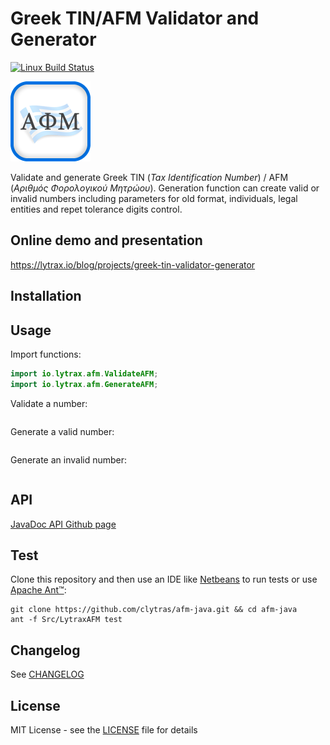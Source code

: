 # Greek TIN/AFM Validator and Generator

[![Linux Build Status](https://img.shields.io/travis/clytras/afm-java.svg?style=flat)](https://travis-ci.org/clytras/afm-java.svg?branch=master)

![Logo](https://github.com/clytras/afm-java/raw/master/resources/LytraxAFM_logo.png)

Validate and generate Greek TIN (*Tax Identification Number*) / AFM (*Αριθμός Φορολογικού Μητρώου*). Generation function can create valid or invalid numbers including parameters for old format, individuals, legal entities and repet tolerance digits control.

## Online demo and presentation

https://lytrax.io/blog/projects/greek-tin-validator-generator

## Installation


## Usage

Import functions:

```java
import io.lytrax.afm.ValidateAFM;
import io.lytrax.afm.GenerateAFM;
```

Validate a number:

```java
```

Generate a valid number:

```java
```

Generate an invalid number:

```java
```

## API

[JavaDoc API Github page](https://clytras.github.io/afm-java/)

## Test

Clone this repository and then use an IDE like [Netbeans](https://netbeans.org/) to run tests or use [Apache Ant™](https://ant.apache.org/):

```
git clone https://github.com/clytras/afm-java.git && cd afm-java
ant -f Src/LytraxAFM test
```

## Changelog

See [CHANGELOG](https://github.com/clytras/afm-java/blob/master/CHANGELOG.md)


## License

MIT License - see the [LICENSE](https://github.com/clytras/afm-java/blob/master/LICENSE) file for details
